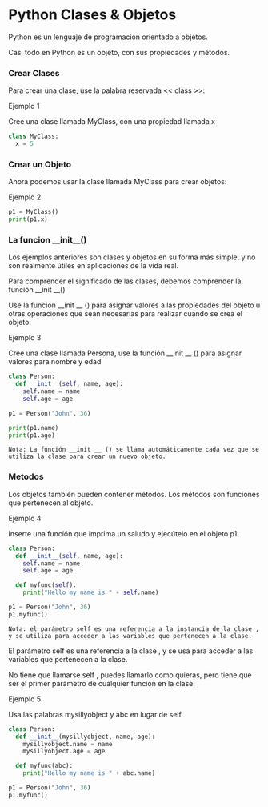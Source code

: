 # Python Clases & Objetos
Python es un lenguaje de programación orientado a objetos.

Casi todo en Python es un objeto, con sus propiedades y métodos.
### Crear Clases
Para crear una clase, use la palabra reservada << class >>:

Ejemplo 1

Cree una clase llamada MyClass, con una propiedad llamada x

```python
class MyClass:
  x = 5
```

### Crear un Objeto
Ahora podemos usar la clase llamada MyClass para crear objetos:

Ejemplo 2

```python
p1 = MyClass()
print(p1.x)
```

### La funcion \_\_init__()

Los ejemplos anteriores son clases y objetos en su forma más simple, y no son realmente útiles en aplicaciones 
de la vida real.


Para comprender el significado de las clases, debemos comprender la función __init __()

Use la función __init __ () para asignar valores a las propiedades del objeto u otras operaciones que sean necesarias 
para realizar cuando se crea el objeto:


Ejemplo 3

Cree una clase llamada Persona, use la función __init __ () para asignar valores para nombre y edad

```python
class Person:
  def __init__(self, name, age):
    self.name = name
    self.age = age

p1 = Person("John", 36)

print(p1.name)
print(p1.age)
```

```Nota: La función __init __ () se llama automáticamente cada vez que se utiliza la clase para crear un nuevo objeto.```

### Metodos
Los objetos también pueden contener métodos. Los métodos son funciones que pertenecen al objeto.

Ejemplo 4

Inserte una función que imprima un saludo y ejecútelo en el objeto p1:

```python
class Person:
  def __init__(self, name, age):
    self.name = name
    self.age = age

  def myfunc(self):
    print("Hello my name is " + self.name)

p1 = Person("John", 36)
p1.myfunc()
``` 

```Nota: el parámetro self es una referencia a la instancia de la clase , y se utiliza para acceder a las variables que pertenecen a la clase.```


El parámetro self es una referencia a la clase , y se usa para acceder a las variables que pertenecen a la clase.

No tiene que llamarse self , puedes llamarlo como quieras, pero tiene que ser el primer parámetro de cualquier función 
en la clase:


Ejemplo 5 

Usa las palabras mysillyobject y abc en lugar de self

```python
class Person:
  def __init__(mysillyobject, name, age):
    mysillyobject.name = name
    mysillyobject.age = age

  def myfunc(abc):
    print("Hello my name is " + abc.name)

p1 = Person("John", 36)
p1.myfunc()
```

